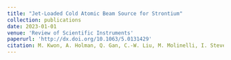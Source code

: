 ```yaml
---
title: "Jet-Loaded Cold Atomic Beam Source for Strontium"
collection: publications
date: 2023-01-01
venue: 'Review of Scientific Instruments'
paperurl: 'http://dx.doi.org/10.1063/5.0131429'
citation: M. Kwon, A. Holman, Q. Gan, C.-W. Liu, M. Molinelli, I. Stevenson, and S. Will, Review of Scientific Instruments 94, 013202 (2023).
---
```

